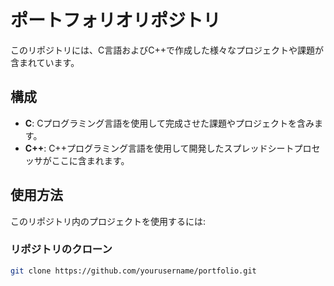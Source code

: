 # ポートフォリオリポジトリ

このリポジトリには、C言語およびC++で作成した様々なプロジェクトや課題が含まれています。

## 構成

- **C**: Cプログラミング言語を使用して完成させた課題やプロジェクトを含みます。
- **C++**: C++プログラミング言語を使用して開発したスプレッドシートプロセッサがここに含まれます。

## 使用方法

このリポジトリ内のプロジェクトを使用するには:

### リポジトリのクローン

```bash
git clone https://github.com/yourusername/portfolio.git